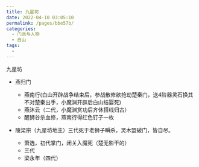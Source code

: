 ```yaml
---
title: 九星坊
date: 2022-04-10 03:05:10
permalink: /pages/bbe57b/
categories:
  - 门派与人物
  - 白山
tags:
  - 
---
```

九星坊

- 燕归门

  - 燕南行(白山开辟战争结束后，参战散修欲抢劫楚秦门，送4阶器灵石换其不对楚秦出手，小魔渊开辟后白山结婴死)
  - 燕沐云（二代，小魔渊赏功后齐休搭线归古）
  - 醒狮谷杀血修，燕南行得红色钉子一枚

- 陵梁宗（九星坊地主）三代死于老狮子瞬杀，灵木盟破门，皆自尽。

  - 萧选，初代掌门，闭关入魔死（楚无影干的）
  - 三代
  - 梁永年（四代）
